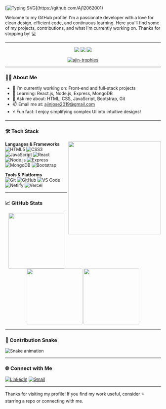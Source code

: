 # 
[![Typing SVG](https://readme-typing-svg.demolab.com?font=Fira+Code&size=24&duration=4000&pause=500&color=F74747&center=true&vCenter=true&width=500&lines=Hi+there!+👋+I'm+Ajin;I'm+a+Web+Developer!;Welcome+to+my+GitHub+Profile!)](https://github.com/Aj12062001)

Welcome to my GitHub profile! I'm a passionate developer with a love for clean design, efficient code, and continuous learning. Here you'll find some of my projects, contributions, and what I'm currently working on. Thanks for stopping by! 💻

---

<div align="center">
  <img src="https://komarev.com/ghpvc/?username=Aj12062001&color=101913&style=flat-square" />
  <img src="https://img.shields.io/github/stars/Aj12062001?label=Stars&color=101913&style=flat-square" />
  <img src="https://img.shields.io/github/followers/Aj12062001?label=Followers&color=101913&style=flat-square" />
</div>

<p align="center">
  <a href="https://github.com/Aj12062001">
    <img src="https://github-profile-trophy.vercel.app/?username=Aj12062001&theme=matrix&no-bg=true&margin-w=10&margin-h=15" alt="ajin-trophies" />
  </a>
</p>

---

### 👨‍💻 About Me

- 🔭 I’m currently working on: Front-end and full-stack projects
- 🌱 Learning: React.js, Node.js, Express, MongoDB
- 💬 Ask me about: HTML, CSS, JavaScript, Bootstrap, Git
- 📫 Email me at: [ajinjose2019@gmail.com](mailto:ajinjose2019@gmail.com)
- ⚡ Fun fact: I enjoy simplifying complex UI into intuitive designs!

---

### 🛠️ Tech Stack

<img src="https://media.giphy.com/media/26tn33aiTi1jkl6H6/giphy.gif" width="300px" align="right">

**Languages & Frameworks**  
![HTML5](https://img.shields.io/badge/HTML-E34F26?logo=html5&logoColor=white)
![CSS3](https://img.shields.io/badge/CSS3-1572B6?logo=css3&logoColor=white)
![JavaScript](https://img.shields.io/badge/JavaScript-F7DF1E?logo=javascript&logoColor=black)
![React](https://img.shields.io/badge/React-61DAFB?logo=react&logoColor=black)
![Node.js](https://img.shields.io/badge/Node.js-339933?logo=node.js&logoColor=white)
![Express](https://img.shields.io/badge/Express.js-000000?logo=express&logoColor=white)
![MongoDB](https://img.shields.io/badge/MongoDB-47A248?logo=mongodb&logoColor=white)
![Bootstrap](https://img.shields.io/badge/Bootstrap-7952B3?logo=bootstrap&logoColor=white)

**Tools & Platforms**  
![Git](https://img.shields.io/badge/Git-F05032?logo=git&logoColor=white)
![GitHub](https://img.shields.io/badge/GitHub-181717?logo=github&logoColor=white)
![VS Code](https://img.shields.io/badge/VS%20Code-007ACC?logo=visualstudiocode&logoColor=white)
![Netlify](https://img.shields.io/badge/Netlify-00C7B7?logo=netlify&logoColor=white)
![Vercel](https://img.shields.io/badge/Vercel-000000?logo=vercel&logoColor=white)

---

### 📈 GitHub Stats

<div align="center">
  <img src="https://github-readme-stats.vercel.app/api?username=Aj12062001&show_icons=true&theme=dracula&count_private=true" height="180" />
  <img src="https://github-readme-stats.vercel.app/api/top-langs/?username=Aj12062001&layout=compact&theme=dracula&langs_count=8" height="180" />
  <img src="https://github-readme-streak-stats.herokuapp.com?user=Aj12062001&theme=radical&hide_border=true" height="180" />
</div>

---

### 🐍 Contribution Snake

![Snake animation](https://raw.githubusercontent.com/Aj12062001/Aj12062001/output/github-contribution-grid-snake.svg)

---

### 🌐 Connect with Me

[![LinkedIn](https://img.shields.io/badge/LinkedIn-Ajin%20Jose-blue?style=for-the-badge&logo=linkedin&logoColor=white)](https://www.linkedin.com/in/ajin-jose-5977481a2)
[![Gmail](https://img.shields.io/badge/Gmail-ajinjose2019@gmail.com-D14836?style=for-the-badge&logo=gmail&logoColor=white)](mailto:ajinjose2019@gmail.com)

---

Thanks for visiting my profile! If you find my work useful, consider ⭐ starring a repo or connecting with me.
